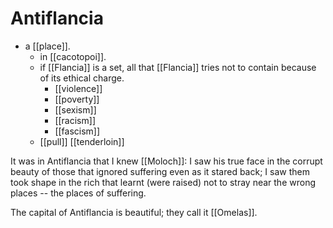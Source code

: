 # Antiflancia

- a [[place]].
  - in [[cacotopoi]].
  - if [[Flancia]] is a set, all that [[Flancia]] tries not to contain because of its ethical charge.
    - [[violence]] 
    - [[poverty]]
    - [[sexism]]
    - [[racism]]
    - [[fascism]]
  - [[pull]] [[tenderloin]]

It was in Antiflancia that I knew [[Moloch]]: I saw his true face in the corrupt beauty of those that ignored suffering even as it stared back; I saw them took shape in the rich that learnt (were raised) not to stray near the wrong places -- the places of suffering.

The capital of Antiflancia is beautiful; they call it [[Omelas]].


